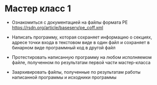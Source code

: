 # Мастер класс 1

* Ознакомиться с документацией на файлы формата РЕ
https://rsdn.org/article/baseserv/pe_coff.xml

* Написать программу, которая сохраняет информацию о секциях, адресе точки входа в текстовом виде в один файл и сохраняет в бинарном виде программный код в другой файл

* Протестировать написанную программу на любом исполняемом файле, полученном по результатам первой части мастер-класса

* Заархивировать файлы, полученные по результатам работы написанной программы и исходники программы
